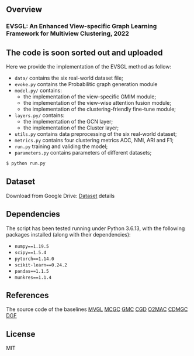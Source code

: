 ## Overview
### EVSGL: An Enhanced View-specific Graph Learning Framework for Multiview Clustering, 2022

## The code is soon sorted out and uploaded

Here we provide the implementation of the EVSGL method as follow:
+ `data/` contains the six real-world dataset file;
+ `evoke.py` contains the Probabilitic graph generation module
+ `model.py/` contains:
  + the implementation of the view-specific GMIM module;
  + the implementation of the view-wise attention fusion module;
  + the implementation of the clustering-friendly fine-tune module;
+ `layers.py/` contains:
  + the implementation of the GCN layer;
  + the implementation of the Cluster layer;
+ `utils.py` contains data preprocessing of the six real-world dataset;
+ `metrics.py` contains four clustering metrics ACC, NMI, ARI and F1;
+ `run.py` training and validing the model;
+ `parameters.py` contains parameters of different datasets; 

```bash
$ python run.py
```

## Dataset
Download from Google Drive: [Dataset](https://drive.google.com/drive/folders/1P3-9Kk1ohNrw7-uMjpL49Vp7JQppPQHn?usp=sharing)
details

## Dependencies
The script has been tested running under Python 3.6.13, with the following packages installed (along with their dependencies):
+ `numpy==1.19.5`
+ `scipy==1.5.4`
+ `pytorch==1.14.0`
+ `scikit-learn==0.24.2`
+ `pandas==1.1.5`
+ `munkres==1.1.4`



## References
The source code of the baselines
[MVGL](https://github.com/kunzhan/MVGL)
[MCGC](https://github.com/kunzhan/MCGC)
[GMC](https://github.com/cshaowang/gmc)
[CGD](https://github.com/ChangTang/CGD)
[O2MAC](https://github.com/googlebaba/WWW2020-O2MAC)
[CDMGC](https://github.com/huangsd/CDMGC)
[DGF](https://github.com/youweiliang/Multi-view\_Graph\_Learning)

## License

MIT
